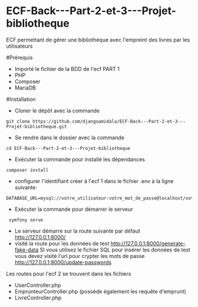 # ECF-Back---Part-2-et-3---Projet-bibliotheque

ECF permettant de gérer une bibliothèque avec l'empreint des livres par les utilisateurs

#Prérequis
- Importé le fichier de la BDD de l'ecf PART 1 
- PHP
- Composer
- MariaDB

#Installation

- Cloner le dépôt avec la commande
```shell 
git clone https://github.com/djangoamidala/ECF-Back---Part-2-et-3---Projet-bibliotheque.git
```
- Se rendre dans le dossier avec la commande 
```shell
cd ECF-Back---Part-2-et-3---Projet-bibliotheque
```
- Exécuter la commande pour installé les dépendances
```shell
composer install
```
- configurer l'identifiant créer à l'ecf 1 dans le fichier .env à la ligne suivante: 
```shell 
DATABASE_URL=mysql://votre_utilisateur:votre_mot_de_passe@localhost/votre_base_de_donnees 
```
- Exécuter la commande pour démarrer le serveur
```shell
 symfony serve
``` 
- Le serveur démarre sur la route suivante par défaut
http://127.0.0.1:8000/
- visité la route pour les données de test 
http://127.0.0.1:8000/generate-fake-data
SI vous utilisez le fichier SQL pour insérer les données de test vous devez visité l'url pour crypter les mots de passe
http://127.0.0.1:8000/update-passwords


Les routes pour l'ecf 2 se trouvent dans les fichiers
- UserController.php
- EmprunteurController.php (possède également les requête d'emprunt)
- LivreController.php



